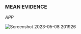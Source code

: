 ### MEAN EVIDENCE 

*APP*

![Screenshot 2023-05-08 201926](https://user-images.githubusercontent.com/85685078/236913426-66fdb5fe-e976-44a2-a9eb-1b02ab220477.png)
